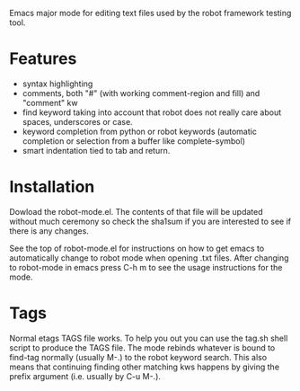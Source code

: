 Emacs major mode for editing text files used by the robot framework testing tool.

Features
========
	
*   syntax highlighting
*   comments, both "#" (with working comment-region and fill) and "comment" kw
*   find keyword taking into account that robot does not really care about spaces, underscores or case.
*   keyword completion from python or robot keywords (automatic completion or selection from a buffer like complete-symbol)
*   smart indentation tied to tab and return.

Installation
============
Dowload the robot-mode.el. The contents of that file will be updated without much ceremony so check the sha1sum if you are interested to see if there is any changes.

See the top of robot-mode.el for instructions on how to get emacs to automatically change to robot mode when opening .txt files. After changing to robot-mode in emacs press C-h m to see the usage instructions for the mode.

Tags
====	
Normal etags TAGS file works. To help you out you can use the tag.sh shell script to produce the TAGS file. The mode rebinds whatever is bound to find-tag normally (usually M-.) to the robot keyword search. This also means that continuing finding other matching kws happens by giving the prefix argument (i.e. usually by C-u M-.).